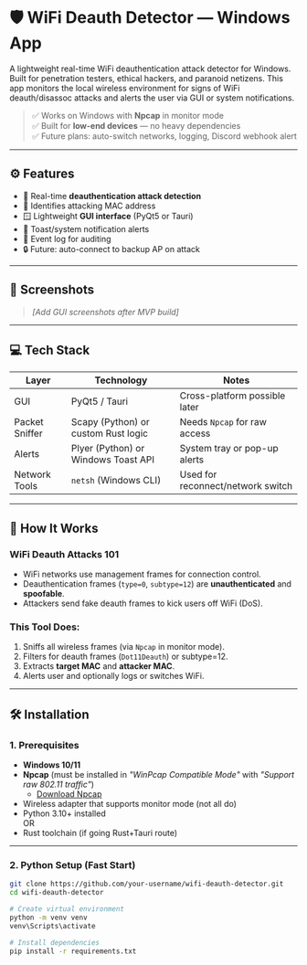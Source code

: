 # 🛡️ WiFi Deauth Detector — Windows App

A lightweight real-time WiFi deauthentication attack detector for Windows. Built for penetration testers, ethical hackers, and paranoid netizens. This app monitors the local wireless environment for signs of WiFi deauth/disassoc attacks and alerts the user via GUI or system notifications.

> ✅ Works on Windows with **Npcap** in monitor mode  
> ✅ Built for **low-end devices** — no heavy dependencies  
> ✅ Future plans: auto-switch networks, logging, Discord webhook alert

---

## ⚙️ Features

- 🚨 Real-time **deauthentication attack detection**
- 🧠 Identifies attacking MAC address
- 🪟 Lightweight **GUI interface** (PyQt5 or Tauri)
- 🔔 Toast/system notification alerts
- 📄 Event log for auditing
- 🔒 Future: auto-connect to backup AP on attack

---

## 📸 Screenshots

> *[Add GUI screenshots after MVP build]*

---

## 💻 Tech Stack

| Layer          | Technology     | Notes                          |
|----------------|----------------|--------------------------------|
| GUI            | PyQt5 / Tauri  | Cross-platform possible later  |
| Packet Sniffer | Scapy (Python) or custom Rust logic | Needs `Npcap` for raw access     |
| Alerts         | Plyer (Python) or Windows Toast API | System tray or pop-up alerts     |
| Network Tools  | `netsh` (Windows CLI) | Used for reconnect/network switch |

---

## 🧠 How It Works

### WiFi Deauth Attacks 101

- WiFi networks use management frames for connection control.
- Deauthentication frames (`type=0`, `subtype=12`) are **unauthenticated** and **spoofable**.
- Attackers send fake deauth frames to kick users off WiFi (DoS).

### This Tool Does:

1. Sniffs all wireless frames (via `Npcap` in monitor mode).
2. Filters for deauth frames (`Dot11Deauth`) or subtype=12.
3. Extracts **target MAC** and **attacker MAC**.
4. Alerts user and optionally logs or switches WiFi.

---

## 🛠️ Installation

### 1. Prerequisites

- **Windows 10/11**
- **Npcap** (must be installed in *"WinPcap Compatible Mode"* with *"Support raw 802.11 traffic"*)
  - [Download Npcap](https://npcap.com/#download)
- Wireless adapter that supports monitor mode (not all do)
- Python 3.10+ installed  
  OR  
- Rust toolchain (if going Rust+Tauri route)

---

### 2. Python Setup (Fast Start)

```bash
git clone https://github.com/your-username/wifi-deauth-detector.git
cd wifi-deauth-detector

# Create virtual environment
python -m venv venv
venv\Scripts\activate

# Install dependencies
pip install -r requirements.txt

